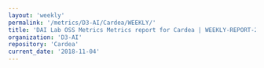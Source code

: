 ```yaml
---
layout: 'weekly'
permalink: '/metrics/D3-AI/Cardea/WEEKLY/'
title: 'DAI Lab OSS Metrics Metrics report for Cardea | WEEKLY-REPORT-2018-11-04'
organization: 'D3-AI'
repository: 'Cardea'
current_date: '2018-11-04'
---
```

